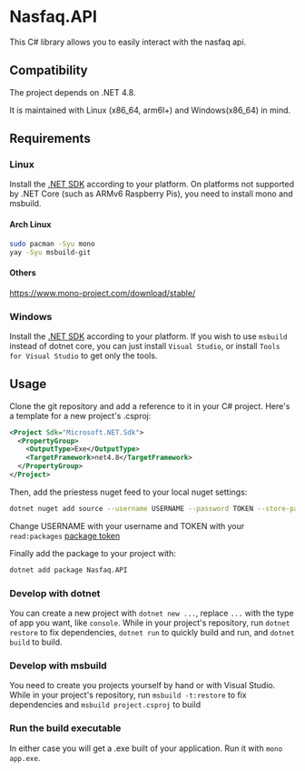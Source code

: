 # Nasfaq.API
This C# library allows you to easily interact with the nasfaq api.

## Compatibility
The project depends on .NET 4.8.

It is maintained with Linux (x86_64, arm6l+) and Windows(x86_64) in mind.

## Requirements

### Linux
Install the [.NET SDK](https://dotnet.microsoft.com/en-us/download/dotnet/6.0) according to your platform.
On platforms not supported by .NET Core (such as ARMv6 Raspberry Pis), you need to install mono and msbuild.
#### Arch Linux
```bash
sudo pacman -Syu mono
yay -Syu msbuild-git
```
#### Others
https://www.mono-project.com/download/stable/

### Windows
Install the [.NET SDK](https://dotnet.microsoft.com/en-us/download/dotnet/6.0) according to your platform.
If you wish to use `msbuild` instead of dotnet core, you can just install `Visual Studio`, or install `Tools for Visual Studio` to get only the tools.

## Usage
Clone the git repository and add a reference to it in your C# project. Here's a template for a new project's .csproj:
```xml
<Project Sdk="Microsoft.NET.Sdk">
  <PropertyGroup>
    <OutputType>Exe</OutputType>
    <TargetFramework>net4.8</TargetFramework>
  </PropertyGroup>
</Project>
```
Then, add the priestess nuget feed to your local nuget settings:
```bash
dotnet nuget add source --username USERNAME --password TOKEN --store-password-in-clear-text --name github_miyatsuko "https://nuget.pkg.github.com/miyatsuko/index.json"
```
Change USERNAME with your username and TOKEN with your `read:packages` [package token](https://docs.github.com/en/packages/learn-github-packages/about-permissions-for-github-packages#about-scopes-and-permissions-for-package-registries)

Finally add the package to your project with:
```bash
dotnet add package Nasfaq.API 
```

### Develop with dotnet
You can create a new project with `dotnet new ...`, replace `...` with the type of app you want, like `console`.
While in your project's repository, run `dotnet restore` to fix dependencies, `dotnet run` to quickly build and run, and `dotnet build` to build.

### Develop with msbuild
You need to create you projects yourself by hand or with Visual Studio.
While in your project's repository, run `msbuild -t:restore` to fix dependencies and `msbuild project.csproj` to build

### Run the build executable
In either case you will get a .exe built of your application. Run it with `mono app.exe`.
